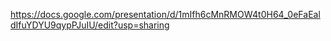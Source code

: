https://docs.google.com/presentation/d/1mIfh6cMnRMOW4t0H64_0eFaEaldIfuYDYU9qypPJuIU/edit?usp=sharing
